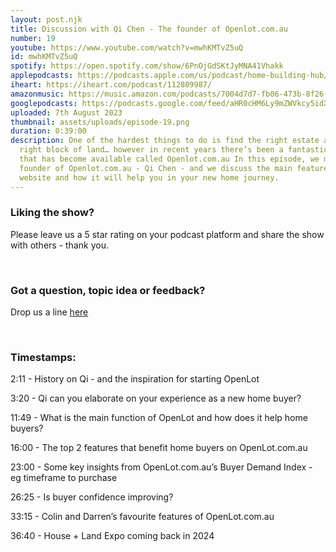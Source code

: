 ```yaml
---
layout: post.njk
title: Discussion with Qi Chen - The founder of Openlot.com.au
number: 19
youtube: https://www.youtube.com/watch?v=mwhKMTvZ5uQ
id: mwhKMTvZ5uQ
spotify: https://open.spotify.com/show/6PnOjGdSKtJyMNA41Vhakk
applepodcasts: https://podcasts.apple.com/us/podcast/home-building-hub/id1681936589
iheart: https://iheart.com/podcast/112809987/
amazonmusic: https://music.amazon.com/podcasts/7004d7d7-fb06-473b-8f26-8ce9992cac11
googlepodcasts: https://podcasts.google.com/feed/aHR0cHM6Ly9mZWVkcy5idXp6c3Byb3V0LmNvbS8yMTM5MTU1LnJzcw==
uploaded: 7th August 2023
thumbnail: assets/uploads/episode-19.png
duration: 0:39:00
description: One of the hardest things to do is find the right estate and the
  right block of land… however in recent years there’s been a fantastic resource
  that has become available called Openlot.com.au In this episode, we meet the
  founder of Openlot.com.au - Qi Chen - and we discuss the main features of his
  website and how it will help you in your new home journey.
---
```

### Liking the show?

Please leave us a 5 star rating on your podcast platform and share the show with others - thank you.

<br>

### Got a question, topic idea or feedback?

Drop us a line <a href="/contact" id="contact-us" target="_blank">here</a>

<br>

### Timestamps:

2:11 - History on Qi - and the inspiration for starting OpenLot

3:20 - Qi can you elaborate on your experience as a new home buyer? 

11:49 - What is the main function of OpenLot and how does it help home buyers?

16:00 - The top 2 features that benefit home buyers on OpenLot.com.au 

23:00 - Some key insights from OpenLot.com.au’s Buyer Demand Index - eg timeframe to purchase

26:25 - Is buyer confidence improving? 

33:15 - Colin and Darren’s favourite features of OpenLot.com.au

36:40 - House + Land Expo coming back in 2024